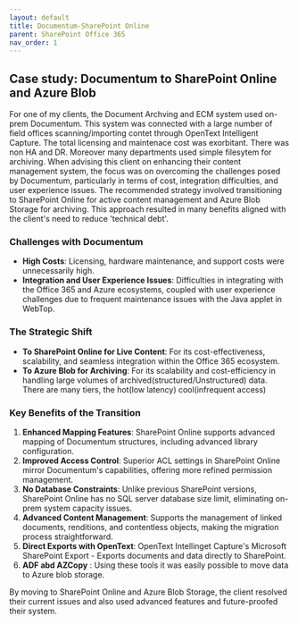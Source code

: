 ```yaml
---
layout: default
title: Documentum-SharePoint Online
parent: SharePoint Office 365
nav_order: 1
---
```


## Case study: Documentum to SharePoint Online and Azure Blob

For one of my clients, the Document Archving and ECM system used on-prem Documentum. This system was connected with  a large number of field offices scanning/importing contet through OpenText Intelligent Capture. The total licensing and  maintenace cost was exorbitant. There was non HA and DR. Moreover many departments used simple filesytem for archiving. When advising this client on enhancing their content management system, the focus was on overcoming the challenges posed by Documentum, particularly in terms of cost, integration difficulties, and user experience issues. The recommended strategy involved transitioning to SharePoint Online for active content management and Azure Blob Storage for archiving. This approach resulted in many benefits aligned with the client's need to reduce 'technical debt'.

### Challenges with Documentum

- **High Costs**: Licensing, hardware maintenance, and support costs were unnecessarily high.
- **Integration and User Experience Issues**: Difficulties in integrating with the Office 365 and Azure ecosystems, coupled with user experience challenges due to frequent maintenance issues with the Java applet in WebTop.

### The Strategic Shift
- **To SharePoint Online for Live Content**: For its cost-effectiveness, scalability, and seamless integration within the Office 365 ecosystem.
- **To Azure Blob for Archiving**: For its scalability and cost-efficiency in handling large volumes of archived(structured/Unstructured) data. There are many tiers, the hot(low latency) cool(infrequent access)

### Key Benefits of the Transition
1. **Enhanced Mapping Features**: SharePoint Online supports advanced mapping of Documentum structures, including advanced library configuration.
2. **Improved Access Control**: Superior ACL settings in SharePoint Online mirror Documentum's capabilities, offering more refined permission management.
3. **No Database Constraints**: Unlike previous SharePoint versions, SharePoint Online has no SQL server database size limit, eliminating on-prem system capacity issues.
4. **Advanced Content Management**: Supports the management of linked documents, renditions, and contentless objects, making the migration process straightforward.
5. **Direct Exports with OpenText**: OpenText Intellinget Capture's Microsoft SharePoint Export - Exports documents and data directly to SharePoint.
6. **ADF abd AZCopy** : Using these tools it was easily possible to move data to Azure blob storage.

By moving to SharePoint Online and Azure Blob Storage, the client resolved their current issues and also used advanced features and future-proofed their system.
